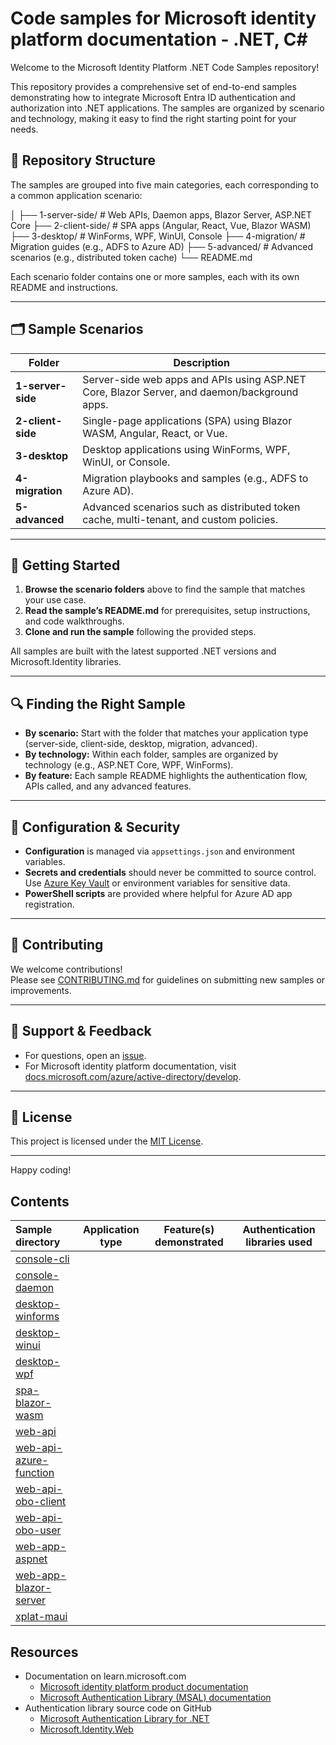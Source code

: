# Code samples for Microsoft identity platform documentation - .NET, C\#

Welcome to the Microsoft Identity Platform .NET Code Samples repository!

This repository provides a comprehensive set of end-to-end samples demonstrating how to integrate Microsoft Entra ID authentication and authorization into .NET applications. The samples are organized by scenario and technology, making it easy to find the right starting point for your needs.

## 📁 Repository Structure

The samples are grouped into five main categories, each corresponding to a common application scenario:

│ ├── 1-server-side/ # Web APIs, Daemon apps, Blazor Server, ASP.NET Core ├── 2-client-side/ # SPA apps (Angular, React, Vue, Blazor WASM) ├── 3-desktop/ # WinForms, WPF, WinUI, Console ├── 4-migration/ # Migration guides (e.g., ADFS to Azure AD) ├── 5-advanced/ # Advanced scenarios (e.g., distributed token cache) └── README.md

Each scenario folder contains one or more samples, each with its own README and instructions.

---

## 🗂️ Sample Scenarios

| Folder             | Description                                                                                   |
|--------------------|----------------------------------------------------------------------------------------------|
| **1-server-side**  | Server-side web apps and APIs using ASP.NET Core, Blazor Server, and daemon/background apps. |
| **2-client-side**  | Single-page applications (SPA) using Blazor WASM, Angular, React, or Vue.                    |
| **3-desktop**      | Desktop applications using WinForms, WPF, WinUI, or Console.                                 |
| **4-migration**    | Migration playbooks and samples (e.g., ADFS to Azure AD).                                    |
| **5-advanced**     | Advanced scenarios such as distributed token cache, multi-tenant, and custom policies.        |

---

## 🚀 Getting Started

1. **Browse the scenario folders** above to find the sample that matches your use case.
2. **Read the sample’s README.md** for prerequisites, setup instructions, and code walkthroughs.
3. **Clone and run the sample** following the provided steps.

All samples are built with the latest supported .NET versions and Microsoft.Identity libraries.

---

## 🔍 Finding the Right Sample

- **By scenario:** Start with the folder that matches your application type (server-side, client-side, desktop, migration, advanced).
- **By technology:** Within each folder, samples are organized by technology (e.g., ASP.NET Core, WPF, WinForms).
- **By feature:** Each sample README highlights the authentication flow, APIs called, and any advanced features.

---

## 📝 Configuration & Security

- **Configuration** is managed via `appsettings.json` and environment variables.
- **Secrets and credentials** should never be committed to source control. Use [Azure Key Vault](https://learn.microsoft.com/azure/key-vault/general/basic-concepts) or environment variables for sensitive data.
- **PowerShell scripts** are provided where helpful for Azure AD app registration.

---

## 🤝 Contributing

We welcome contributions!  
Please see [CONTRIBUTING.md](CONTRIBUTING.md) for guidelines on submitting new samples or improvements.

---

## 📢 Support & Feedback

- For questions, open an [issue](https://github.com/your-org/ms-identity-docs-code-dotnet/issues).
- For Microsoft identity platform documentation, visit [docs.microsoft.com/azure/active-directory/develop](https://docs.microsoft.com/azure/active-directory/develop).

---

## 📄 License

This project is licensed under the [MIT License](LICENSE).

---

Happy coding!

## Contents

| Sample directory                                    | Application type | Feature(s) demonstrated | Authentication libraries used |
|:----------------------------------------------------|------------------|-------------------------|-------------------------------|
| [console-cli](./console-cli)                        |                  |                         |                               |
| [console-daemon](./console-daemon)                  |                  |                         |                               |
| [desktop-winforms](./desktop-winforms/)             |                  |                         |                               |
| [desktop-winui](./desktop-winui/)                   |                  |                         |                               |
| [desktop-wpf](./desktop-wpf/)                       |                  |                         |                               |
| [spa-blazor-wasm](./spa-blazor-wasm/)               |                  |                         |                               |
| [web-api](./web-api/)                               |                  |                         |                               |
| [web-api-azure-function](./web-api-azure-function/) |                  |                         |                               |
| [web-api-obo-client](./web-api-obo-client/)         |                  |                         |                               |
| [web-api-obo-user](./web-api-obo-user/)             |                  |                         |                               |
| [web-app-aspnet](./web-app-aspnet/)                 |                  |                         |                               |
| [web-app-blazor-server](./web-app-blazor-server/)   |                  |                         |                               |
| [xplat-maui](./xplat-maui/)                         |                  |                         |                               |

## Resources

- Documentation on learn.microsoft.com
  - [Microsoft identity platform product documentation](https://learn.microsoft.com/azure/active-directory/develop/)
  - [Microsoft Authentication Library (MSAL) documentation](https://learn.microsoft.com/azure/active-directory/develop/msal-overview)
- Authentication library source code on GitHub
  - [Microsoft Authentication Library for .NET](https://github.com/AzureAD/microsoft-authentication-library-for-dotnet)
  - [Microsoft.Identity.Web](https://github.com/AzureAD/microsoft-identity-web)
